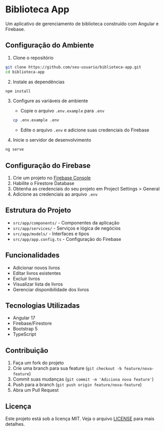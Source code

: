 # Biblioteca App

Um aplicativo de gerenciamento de biblioteca construído com Angular e Firebase.

## Configuração do Ambiente

1. Clone o repositório
```bash
git clone https://github.com/seu-usuario/biblioteca-app.git
cd biblioteca-app
```

2. Instale as dependências
```bash
npm install
```

3. Configure as variáveis de ambiente
   - Copie o arquivo `.env.example` para `.env`
   ```bash
   cp .env.example .env
   ```
   - Edite o arquivo `.env` e adicione suas credenciais do Firebase

4. Inicie o servidor de desenvolvimento
```bash
ng serve
```

## Configuração do Firebase

1. Crie um projeto no [Firebase Console](https://console.firebase.google.com)
2. Habilite o Firestore Database
3. Obtenha as credenciais do seu projeto em Project Settings > General
4. Adicione as credenciais ao arquivo `.env`

## Estrutura do Projeto

- `src/app/components/` - Componentes da aplicação
- `src/app/services/` - Serviços e lógica de negócios
- `src/app/models/` - Interfaces e tipos
- `src/app/app.config.ts` - Configuração do Firebase

## Funcionalidades

- Adicionar novos livros
- Editar livros existentes
- Excluir livros
- Visualizar lista de livros
- Gerenciar disponibilidade dos livros

## Tecnologias Utilizadas

- Angular 17
- Firebase/Firestore
- Bootstrap 5
- TypeScript

## Contribuição

1. Faça um fork do projeto
2. Crie uma branch para sua feature (`git checkout -b feature/nova-feature`)
3. Commit suas mudanças (`git commit -m 'Adiciona nova feature'`)
4. Push para a branch (`git push origin feature/nova-feature`)
5. Abra um Pull Request

## Licença

Este projeto está sob a licença MIT. Veja o arquivo [LICENSE](LICENSE) para mais detalhes.
